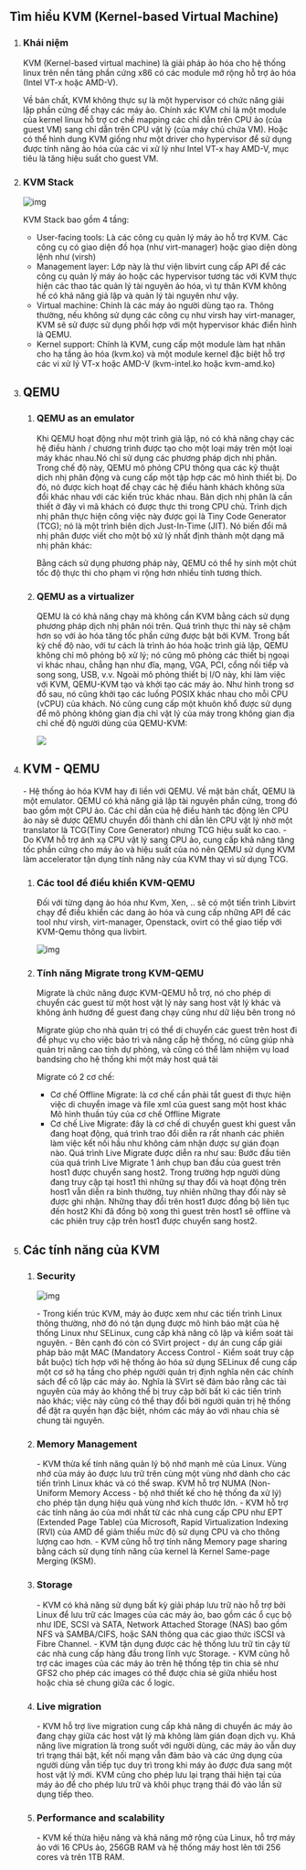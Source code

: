 ## Tìm hiểu KVM (Kernel-based Virtual Machine)

1. ### Khái niệm

   KVM (Kernel-based virtual machine) là giải pháp ảo hóa cho hệ thống linux trên nền tảng phần cứng x86 có các module mở rộng hỗ trợ ảo hóa (Intel VT-x hoặc AMD-V). 

   Về bản chất, KVM không thực sự là một hypervisor có chức năng giải lập phần cứng để chạy các máy ảo. Chính xác KVM chỉ là một module của kernel linux hỗ trợ cơ chế mapping các chỉ dẫn trên CPU ảo (của guest VM) sang chỉ dẫn trên CPU vật lý (của máy chủ chứa VM). Hoặc có thể hình dung KVM giống như một driver cho hypervisor để sử dụng được tính năng ảo hóa của các vi xử lý như Intel VT-x hay AMD-V, mục tiêu là tăng hiệu suất cho guest VM.

2. ### KVM Stack

   ![img](https://camo.githubusercontent.com/81f5d6a46569129987e76719f22b72e66b34dcc8ee43421d4ea06e98256417d7/687474703a2f2f692e696d6775722e636f6d2f45467a434841452e706e67)

   KVM Stack bao gồm 4 tầng:

   - User-facing tools: Là các công cụ quản lý máy ảo hỗ trợ KVM. Các công cụ có giao diện đồ họa (như virt-manager) hoặc giao diện dòng lệnh như (virsh)
   - Management layer: Lớp này là thư viện libvirt cung cấp API để các công cụ quản lý máy ảo hoặc các hypervisor tương tác với KVM thực hiện các thao tác quản lý tài nguyên ảo hóa, vì tự thân KVM không hề có khả năng giả lập và quản lý tài nguyên như vậy.
   - Virtual machine: Chính là các máy ảo người dùng tạo ra. Thông thường, nếu không sử dụng các công cụ như virsh hay virt-manager, KVM sẽ sử được sử dụng phối hợp với một hypervisor khác điển hình là QEMU.
   - Kernel support: Chính là KVM, cung cấp một module làm hạt nhân cho hạ tầng ảo hóa (kvm.ko) và một module kernel đặc biệt hỗ trợ các vi xử lý VT-x hoặc AMD-V (kvm-intel.ko hoặc kvm-amd.ko)

3. ## QEMU

   1. ### QEMU as an emulator

      Khi QEMU hoạt động như một trình giả lập, nó có khả năng chạy các hệ điều hành / chương trình được tạo cho một loại máy trên một loại máy khác nhau.Nó chỉ sử dụng các phương pháp dịch nhị phân. Trong chế độ này, QEMU mô phỏng CPU thông qua các kỹ thuật dịch nhị phân động và cung cấp một tập hợp các mô hình thiết bị. Do đó, nó được kích hoạt để chạy các hệ điều hành khách không sửa đổi khác nhau với các kiến trúc khác nhau. Bản dịch nhị phân là cần thiết ở đây vì mã khách có được thực thi trong CPU chủ. Trình dịch nhị phân thực hiện công việc này được gọi là Tiny 
      Code Generator (TCG); nó là một trình biên dịch Just-In-Time (JIT). Nó biến đổi mã nhị phân được viết cho một bộ xử lý nhất định thành một dạng mã nhị phân khác:

      

      Bằng cách sử dụng phương pháp này, QEMU có thể hy sinh một chút tốc độ thực thi cho phạm vi rộng hơn nhiều
      tính tương thích.

   2. ### QEMU as a virtualizer

      QEMU là có khả năng chạy mà không cần KVM bằng cách sử dụng phương pháp dịch nhị phân nói trên.
      Quá trình thực thi này sẽ chậm hơn so với ảo hóa tăng tốc phần cứng được bật bởi KVM. Trong bất kỳ chế độ nào, với tư cách là trình ảo hóa hoặc trình giả lập, QEMU không chỉ mô phỏng bộ xử lý; nó cũng mô phỏng các thiết bị ngoại vi khác nhau, chẳng hạn như đĩa, mạng, VGA, PCI, cổng nối tiếp và song song, USB, v.v. Ngoài mô phỏng thiết bị I/O này, khi làm việc với KVM, QEMU-KVM tạo và khởi tạo các máy ảo. Như hình trong sơ đồ sau, nó cũng khởi tạo các luồng POSIX khác nhau cho mỗi CPU (vCPU) của khách. Nó cũng cung cấp một khuôn khổ được sử dụng để mô phỏng không gian địa chỉ vật lý của máy trong không gian địa chỉ chế độ người dùng của QEMU-KVM:

      ![](https://github.com/paooaq/InternTaskList/image/QEMU_as_a_virtualizer)

4. ## KVM - QEMU

   \- Hệ thống ảo hóa KVM hay đi liền với QEMU. Về mặt bản chất, QEMU là một emulator. QEMU có khả năng giả lập tài nguyên phần cứng, trong đó bao gồm một CPU ảo. Các chỉ dẫn của hệ điều hành tác động lên CPU ảo này sẽ được QEMU chuyển đổi thành chỉ dẫn lên CPU vật lý nhờ một translator là TCG(Tiny Core Generator) nhưng TCG hiệu suất ko cao.
   \- Do KVM hỗ trợ ánh xạ CPU vật lý sang CPU ảo, cung cấp khả năng tăng tốc phần cứng cho máy ảo và hiệu suất của nó nên QEMU sử dụng KVM làm accelerator tận dụng tính năng này của KVM thay vì sử dụng TCG.

   1. ### Các tool để điều khiển KVM-QEMU

      Đối với từng dạng ảo hóa như Kvm, Xen, .. sẽ có một tiến trình Libvirt chạy để điều khiển các dang ảo hóa và cung cấp những API để các tool như virsh, virt-manager, Openstack, ovirt có thể giao tiếp với KVM-Qemu thông qua livbirt.

      ![img](https://camo.githubusercontent.com/f213e7d48c1641ad15f9988ed731c354abb92a8e01997224b8d80405d2141c10/687474703a2f2f692e696d6775722e636f6d2f6332516e3456382e706e67)

   2. ### Tính năng Migrate trong KVM-QEMU

      Migrate là chức năng được KVM-QEMU hỗ trợ, nó cho phép di chuyển các guest từ một host vật lý này sang host vật lý khác và không ảnh hướng để guest đang chạy cũng như dữ liệu bên trong nó

      Migrate giúp cho nhà quản trị có thể di chuyển các guest trên host đi để phục vụ cho việc bảo trì và nâng cấp hệ thống, nó cũng giúp nhà quản trị nâng cao tính dự phòng, và cũng có thể làm nhiệm vụ load bandsing cho hệ thống khi một máy host quá tải

      Migrate có 2 cơ chế:

      - Cơ chế Offline Migrate: là cơ chế cần phải tắt guest đi thực hiện việc di chuyển image và file xml của guest sang một host khác Mô hình thuần túy của cơ chế Offline Migrate
      - Cơ chế Live Migrate: đây là cơ chế di chuyển guest khi guest vẫn đang hoạt động, quá trình trao đổi diễn ra rất nhanh các phiên làm việc kết nối hầu như không cảm nhận được sự gián đoạn nào. Quá trình Live Migrate được diễn ra như sau: Bước đầu tiên của quá trình Live Migrate 1 ảnh chụp ban đầu của guest trên host1 được chuyển sang host2. Trong trường hợp người dùng đang truy cập tại host1 thì những sự thay đổi và hoạt động trên host1 vẫn diễn ra bình thường, tuy nhiên những thay đổi này sẽ được ghi nhận. Những thay đổi trên host1 được đồng bộ liên tục đến host2 Khi đã đồng bộ xong thì guest trên host1 sẽ offline và các phiên truy cập trên host1 được chuyển sang host2.

5. ## Các tính năng của KVM

   1. ### Security

      ![img](https://camo.githubusercontent.com/b9c22845e52c52d6b2a5ed690825b39c3dc264c35f1d995619949ae35d1fe4e4/687474703a2f2f692e696d6775722e636f6d2f39314756674d4d2e706e67)

      \- Trong kiến trúc KVM, máy ảo được xem như các tiến trình Linux thông thường, nhờ đó nó tận dụng được mô hình bảo mật của hệ thống Linux như SELinux, cung cấp khả năng cô lập và kiểm soát tài nguyên.
      \- Bên cạnh đó còn có SVirt project - dự án cung cấp giải pháp bảo mật MAC (Mandatory Access Control - Kiểm soát truy cập bắt buộc) tích hợp với hệ thống ảo hóa sử dụng SELinux để cung cấp một cơ sở hạ tầng cho phép người quản trị định nghĩa nên các chính sách để cô lập các máy ảo. Nghĩa là SVirt sẽ đảm bảo rằng các tài nguyên của máy ảo không thể bị truy cập bởi bất kì các tiến trình nào khác; việc này cũng có thể thay đổi bởi người quản trị hệ thống để đặt ra quyền hạn đặc biệt, nhóm các máy ảo với nhau chia sẻ chung tài nguyên.

   2. ### Memory Management

      \- KVM thừa kế tính năng quản lý bộ nhớ mạnh mẽ của Linux. Vùng nhớ của máy ảo được lưu trữ trên cùng một vùng nhớ dành cho các tiến trình Linux khác và có thể swap. KVM hỗ trợ NUMA (Non-Uniform Memory Access - bộ nhớ thiết kế cho hệ thống đa xử lý) cho phép tận dụng hiệu quả vùng nhớ kích thước lớn.
      \- KVM hỗ trợ các tính năng ảo của mới nhất từ các nhà cung cấp CPU như EPT (Extended Page Table) của Microsoft, Rapid Virtualization Indexing (RVI) của AMD để giảm thiểu mức độ sử dụng CPU và cho thông lượng cao hơn.
      \- KVM cũng hỗ trợ tính năng Memory page sharing bằng cách sử dụng tính năng của kernel là Kernel Same-page Merging (KSM).

   3. ### Storage

      \- KVM có khả năng sử dụng bất kỳ giải pháp lưu trữ nào hỗ trợ bởi Linux để lưu trữ các Images của các máy ảo, bao gồm các ổ cục bộ như IDE, SCSI và SATA, Network Attached Storage (NAS) bao gồm NFS và SAMBA/CIFS, hoặc SAN thông qua các giao thức iSCSI và Fibre Channel.
      \- KVM tận dụng được các hệ thống lưu trữ tin cậy từ các nhà cung cấp hàng đầu trong lĩnh vực Storage.
      \- KVM cũng hỗ trợ các images của các máy ảo trên hệ thống tệp tin chia sẻ như GFS2 cho phép các images có thể được chia sẻ giữa nhiều host hoặc chia sẻ chung giữa các ổ logic.

   4. ### Live migration

      \- KVM hỗ trợ live migration cung cấp khả năng di chuyển ác máy ảo đang chạy giữa các host vật lý mà không làm gián đoạn dịch vụ. Khả năng live migration là trong suốt với người dùng, các máy ảo vẫn duy trì trạng thái bật, kết nối mạng vẫn đảm bảo và các ứng dụng của người dùng vẫn tiếp tục duy trì trong khi máy ảo được đưa sang một host vật lý mới. KVM cũng cho phép lưu lại trạng thái hiện tại của máy ảo để cho phép lưu trữ và khôi phục trạng thái đó vào lần sử dụng tiếp theo.

   5. ### Performance and scalability

      \- KVM kế thừa hiệu năng và khả năng mở rộng của Linux, hỗ trợ máy ảo với 16 CPUs ảo, 256GB RAM và hệ thống máy host lên tới 256 cores và trên 1TB RAM.

